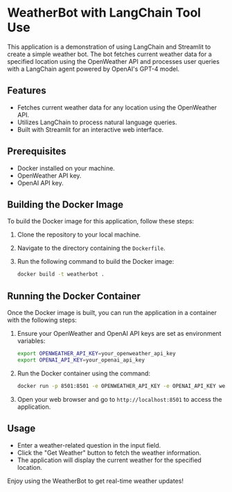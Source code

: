 # WeatherBot with LangChain Tool Use

This application is a demonstration of using LangChain and Streamlit to create a simple weather bot. The bot fetches current weather data for a specified location using the OpenWeather API and processes user queries with a LangChain agent powered by OpenAI's GPT-4 model.

## Features

- Fetches current weather data for any location using the OpenWeather API.
- Utilizes LangChain to process natural language queries.
- Built with Streamlit for an interactive web interface.

## Prerequisites

- Docker installed on your machine.
- OpenWeather API key.
- OpenAI API key.

## Building the Docker Image

To build the Docker image for this application, follow these steps:

1. Clone the repository to your local machine.
2. Navigate to the directory containing the `Dockerfile`.
3. Run the following command to build the Docker image:

   ```bash
   docker build -t weatherbot .
   ```

## Running the Docker Container

Once the Docker image is built, you can run the application in a container with the following steps:

1. Ensure your OpenWeather and OpenAI API keys are set as environment variables:

   ```bash
   export OPENWEATHER_API_KEY=your_openweather_api_key
   export OPENAI_API_KEY=your_openai_api_key
   ```

2. Run the Docker container using the command:

   ```bash
   docker run -p 8501:8501 -e OPENWEATHER_API_KEY -e OPENAI_API_KEY weatherbot
   ```

3. Open your web browser and go to `http://localhost:8501` to access the application.

## Usage

- Enter a weather-related question in the input field.
- Click the "Get Weather" button to fetch the weather information.
- The application will display the current weather for the specified location.

Enjoy using the WeatherBot to get real-time weather updates!